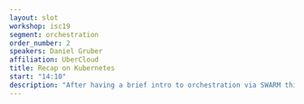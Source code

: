 ```yaml
---
layout: slot
workshop: isc19
segment: orchestration
order_number: 2
speakers: Daniel Gruber
affiliation: UberCloud
title: Recap on Kubernetes
start: "14:10"
description: "After having a brief intro to orchestration via SWARM this slot will briefly explain how Kubernetes extends this to provide a more resilient and extendable system."
---
```

